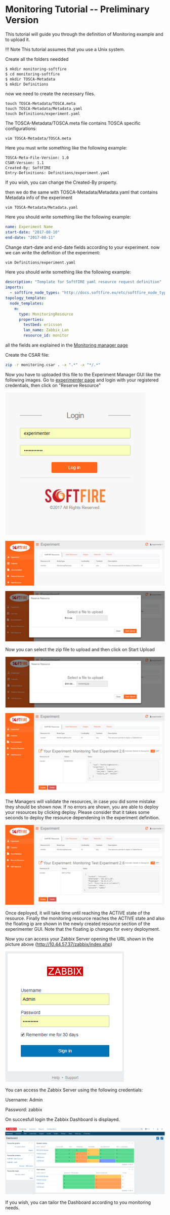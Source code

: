 # Monitoring Tutorial -- Preliminary Version

This tutorial will guide you through the definition of Monitoring example and to upload it.

!!! Note
    This tutorial assumes that you use a Unix system.

Create all the folders needded

```
$ mkdir monitoring-softfire
$ cd monitoring-softfire
$ mkdir TOSCA-Metadata
$ mkdir Definitions
```

now we need to create the necessary files.

```
touch TOSCA-Metadata/TOSCA.meta
touch TOSCA-Metadata/Metadata.yaml
touch Definitions/experiment.yaml
```

The TOSCA-Metadata/TOSCA.meta file contains TOSCA specific configurations:

```
vim TOSCA-Metadata/TOSCA.meta
```

Here you must write something like the following example:

```
TOSCA-Meta-File-Version: 1.0
CSAR-Version: 1.1
Created-By: SoftFIRE
Entry-Definitions: Definitions/experiment.yaml
```

If you wish, you can change the Created-By property.

then we do the same with TOSCA-Metadata/Metadata.yaml that contains Metadata info of the experiment

```
vim TOSCA-Metadata/Metadata.yaml
```

Here you should write something like the following example:

```yaml
name: Experiment Name
start-date: "2017-08-10"
end-date: "2017-08-11"
```

Change start-date and end-date fields according to your experiment.
now we can write the definition of the experiment:

```sh
vim Definitions/experiment.yaml
```

Here you should write something like the following example:

```yaml
description: "Template for SoftFIRE yaml resource request definition"
imports:
  - softfire_node_types: "http://docs.softfire.eu/etc/softfire_node_types.yaml"
topology_template:
  node_templates:
    m:
      type: MonitoringResource
      properties:
        testbed: ericsson
        lan_name: Zabbix_Lan
        resource_id: monitor

```

all the fields are explained in the [Monitoring manager page](monitoring-manager.md)

Create the CSAR file:

```sh
zip -r monitoring.csar . -x ".*" -x "*/.*"
```

Now you have to uploaded this file to the Experiment Manager GUI like the following images.
Go to [experimenter page](http://experiment.vpn.softfire.eu:5080/experimenter) and login with your registered credentials, then click on "Reserve Resource"

![tutorial Monitor 1](img/Monitor_Tutorial-01.PNG)

![tutorial Monitor 2](img/Monitor_Tutorial-02.PNG)

![tutorial Monitor 3](img/Monitor_Tutorial-03.PNG)

Now you can select the zip file to upload and then click on Start Upload

![tutorial Monitor 4](img/Monitor_Tutorial-04.PNG)

![tutorial Monitor 5](img/Monitor_Tutorial-05.PNG)

The Managers will validate the resources, in case you did some mistake they should be shown now. If no errors are shown, you are able to deploy your resources by clicking deploy. Please consider that it takes some seconds to deploy the resource dependening in the experiment definition.

![tutorial Monitor 6](img/Monitor_Tutorial-06.PNG)

Once deployed, it will take time until reaching the ACTIVE state of the resource. 
Finally the monitoring resource reaches the ACTIVE state and also the floating ip are shown in the newly created resource section of the experimenter GUI. Note that the floating ip changes for every deployment.

Now you can access your Zabbix Server opening the URL shown in the picture above (http://10.44.57.37/zabbix/index.php)

![tutorial Monitor 7](img/Monitor_Tutorial-07.PNG)

You can access the Zabbix Server using the following credentials:

Username: Admin

Password: zabbix

On succesfull login the Zabbix Dashboard is displayed.

![tutorial Monitor 8](img/Monitor_Tutorial-08.PNG)

If you wish, you can tailor the Dashboard according to you monitoring needs.

<!---
 Script for open external links in a new tab
-->
<script src="http://ajax.googleapis.com/ajax/libs/jquery/1.7.1/jquery.js"></script>
<script type="text/javascript" charset="utf-8">
      // Creating custom :external selector
      $.expr[':'].external = function(obj){
          return !obj.href.match(/^mailto\:/)
                  && (obj.hostname != location.hostname);
      };
      $(function(){
        $('a:external').addClass('external');
        $(".external").attr('target','_blank');
      })
</script>
